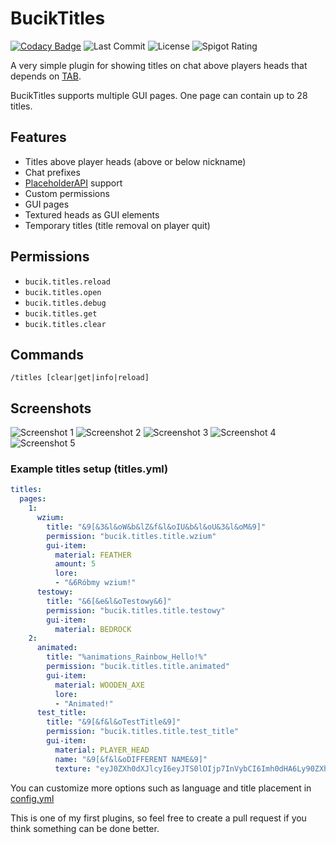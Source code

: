 # BucikTitles
[![Codacy Badge](https://app.codacy.com/project/badge/Grade/9d033d4b159d40c6a359a9f53ebc8778)](https://www.codacy.com/manual/workonfire/BucikTitles?utm_source=github.com&amp;utm_medium=referral&amp;utm_content=workonfire/BucikTitles&amp;utm_campaign=Badge_Grade)
![Last Commit](https://img.shields.io/github/last-commit/workonfire/BucikTitles)
![License](https://img.shields.io/github/license/workonfire/BucikTitles)
![Spigot Rating](https://img.shields.io/spiget/rating/79009)

A very simple plugin for showing titles on chat above players heads that depends on [TAB](https://github.com/NEZNAMY/TAB).

BucikTitles supports multiple GUI pages. One page can contain up to 28 titles.

## Features
-   Titles above player heads (above or below nickname)
-   Chat prefixes
-   [PlaceholderAPI](https://www.spigotmc.org/resources/placeholderapi.6245/) support
-   Custom permissions
-   GUI pages
-   Textured heads as GUI elements
-   Temporary titles (title removal on player quit)

## Permissions
-   `bucik.titles.reload`
-   `bucik.titles.open`
-   `bucik.titles.debug`
-   `bucik.titles.get`
-   `bucik.titles.clear`

## Commands
`/titles [clear|get|info|reload]`

## Screenshots
![Screenshot 1](https://i.imgur.com/qu5rhT3.png)
![Screenshot 2](https://i.imgur.com/98AMdNY.png)
![Screenshot 3](https://media.discordapp.net/attachments/710596678486327298/713148507078524969/ezgif.com-video-to-gif_1.gif)
![Screenshot 4](https://i.imgur.com/Ct4Kfen.png)
![Screenshot 5](https://i.imgur.com/Qe52DAq.png)

### Example titles setup (titles.yml)
```yaml
titles:
  pages:
    1:
      wzium:
        title: "&9[&3&l&oW&b&lZ&f&l&oIU&b&l&oU&3&l&oM&9]"
        permission: "bucik.titles.title.wzium"
        gui-item:
          material: FEATHER
          amount: 5
          lore:
          - "&6Róbmy wzium!"
      testowy:
        title: "&6[&e&l&oTestowy&6]"
        permission: "bucik.titles.title.testowy"
        gui-item:
          material: BEDROCK
    2:
      animated:
        title: "%animations_Rainbow_Hello!%"
        permission: "bucik.titles.title.animated"
        gui-item:
          material: WOODEN_AXE
          lore:
          - "Animated!"
      test_title:
        title: "&9[&f&l&oTestTitle&9]"
        permission: "bucik.titles.title.test_title"
        gui-item:
          material: PLAYER_HEAD
          name: "&9[&f&l&oDIFFERENT NAME&9]"
          texture: "eyJ0ZXh0dXJlcyI6eyJTS0lOIjp7InVybCI6Imh0dHA6Ly90ZXh0dXJlcy5taW5lY3JhZnQubmV0L3RleHR1cmUvNDA4MGJiZWZjYTg3ZGMwZjM2NTM2YjY1MDg0MjVjZmM0Yjk1YmE2ZThmNWU2YTQ2ZmY5ZTljYjQ4OGE5ZWQifX19"
```
You can customize more options such as language and title placement in [config.yml](src/main/resources/config.yml)

This is one of my first plugins, so feel free to create a pull request if you think something can be done better.
